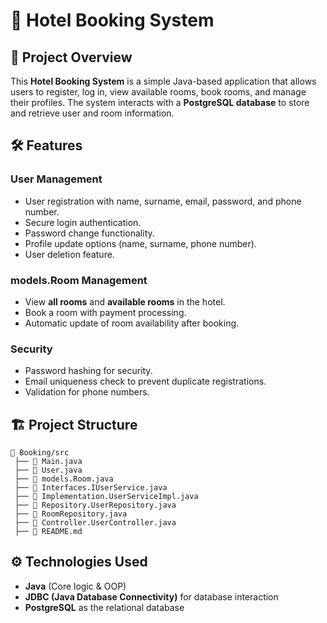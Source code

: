 # 🏨 Hotel Booking System  

## 📌 Project Overview  
This **Hotel Booking System** is a simple Java-based application that allows users to register, log in, view available rooms, book rooms, and manage their profiles. The system interacts with a **PostgreSQL database** to store and retrieve user and room information.  

## 🛠️ Features  
### **User Management**  
- User registration with name, surname, email, password, and phone number.  
- Secure login authentication.  
- Password change functionality.  
- Profile update options (name, surname, phone number).  
- User deletion feature.  

### **models.Room Management**  
- View **all rooms** and **available rooms** in the hotel.  
- Book a room with payment processing.  
- Automatic update of room availability after booking.  

### **Security**  
- Password hashing for security.  
- Email uniqueness check to prevent duplicate registrations.  
- Validation for phone numbers.  

## 🏗️ Project Structure  
```
📂 Booking/src
 ├── 📄 Main.java               
 ├── 📄 User.java               
 ├── 📄 models.Room.java               
 ├── 📄 Interfaces.IUserService.java       
 ├── 📄 Implementation.UserServiceImpl.java    
 ├── 📄 Repository.UserRepository.java     
 ├── 📄 RoomRepository.java     
 ├── 📄 Controller.UserController.java     
 ├── 📄 README.md               
```

## ⚙️ Technologies Used  
- **Java** (Core logic & OOP)  
- **JDBC (Java Database Connectivity)** for database interaction  
- **PostgreSQL** as the relational database   
